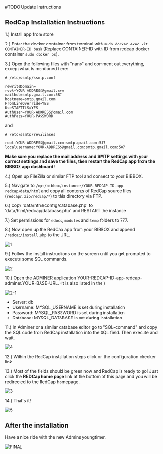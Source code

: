 #TODO Update Instructions


## RedCap Installation Instructions

1.) Install app from store

2.) Enter the docker container from terminal with `sudo docker exec -it CONTAINER-ID bash` (Replace CONTAINER-ID with ID from redcap docker container `sudo docker ps`).

3.) Open the following files with "nano" and comment out everything, except what is mentioned here:

    # /etc/ssmtp/ssmtp.conf
    
    rewriteDomain=
    root=YOUR-ADDRESS@gmail.com
    mailhub=smtp.gmail.com:587
    hostname=smtp.gmail.com
    FromLineOverride=YES
    UseSTARTTLS=YES
    AuthUser=YOUR-ADDRESS@gmail.com
    AuthPass=YOUR-PASSWORD

and

    # /etc/ssmtp/revaliases
    
    root:YOUR-ADDRESS@gmail.com:smtp.gmail.com:587
    localusername:YOUR-ADDRESS@gmail.com:smtp.gmail.com:587


  **Make sure you replace the mail address and SMTP settings with your correct settings and save the files, then restart the RedCap app from the BIBBOX app dashboard!**


4.) Open up FileZilla or similar FTP tool and connect to your BIBBOX.

5.) Navigate to `/opt/bibbox/instances/YOUR-REDCAP-ID-app-redcap/data/html` and copy all contents of RedCap source files (`redcap7.zip/redcap/*`) to this directory via FTP.

6.) copy 'data/html/config/database.php' to 'data/html/redcap/database.php' and RESTART the instance
 
7.) Set permissions for `edocs`, `modules` and `temp` folders to 777. 

8.) Now open up the RedCap app from your BIBBOX and append `/redcap/install.php` to the URL.

![1](assets/install-screen-01.jpg)

9.) Follow the install instructions on the screen until you get prompted to execute some SQL commands.

![2](assets/install-screen-02.jpg)

10.) Open the ADMINER application YOUR-REDCAP-ID-app-redcap-adminer.YOUR-BASE-URL. (It is also listed in the )

![2-1](assets/install-screen-02-1.jpg)

  * Server: db
  * Username: MYSQL_USERNAME is set during installation
  * Password: MYSQL_PASSWORD is set during installation
  * Database: MYSQL_DATABASE is set during installation


11.) In Adminer or a similar database editor go to "SQL-command" and copy the SQL code from RedCap installation into the SQL field. Then execute and wait.

![4](assets/install-screen-04.jpg)

12.) Within the RedCap installation steps click on the configuration checker link.

13.) Most of the fields should be green now and RedCap is ready to go! Just click the **REDCap home page** link at the bottom of this page and you will be redirected to the RedCap homepage. 

![3](assets/install-screen-03.jpg)

14.) That's it!

![5](assets/install-screen-05.jpg)



## After the installation

Have a nice ride with the new Admins youngtimer.

![FINAL](assets/install-screen-final.jpg)

